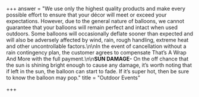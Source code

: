 +++
answer = "We use only the highest quality products and make every possible effort to ensure that your décor will meet or exceed your expectations. However, due to the general nature of balloons, we cannot guarantee that your balloons will remain perfect and intact when used outdoors. Some balloons will occasionally deflate sooner than expected and will also be adversely affected by wind, rain, rough handling, extreme heat and other uncontrollable factors.\n\nIn the event of cancellation without a rain contingency plan, the customer agrees to compensate That’s A Wrap And More with the full payment.\n\n**SUN DAMAGE-** On the off chance that the sun is shining bright enough to cause any damage, it’s worth noting that if left in the sun, the balloon can start to fade. If it’s super hot, then be sure to know the balloon may pop."
title = "Outdoor Events"

+++
